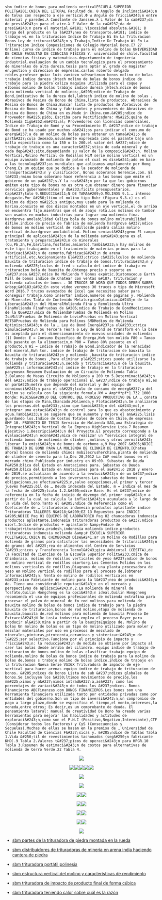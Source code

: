 
```
sbm índice de bonos para molienda verticalESCUELA SUPERIOR POLIT&#201;CNICA DEL LITORAL Facultad de. θ Angulo de inclinaci&#243;n de tolva con respecto a eje vertical.Ф w Angulo de fricci&#243;n entre material y paredes.λ Constante de Janssen.λ L Valor de la ca&#237;da de presi&#243;n para el aire.λ Z Valor de la ca&#237;da de presi&#243;n para el material.&#181; Viscosidad absoluta.&#181; D Carga del producto en la l&#237;nea de transporte.&#181; indice de trabajo wi en la trituracion Indice De Trabajo Wi En La Trituracion Bonos Ley de trituraci&#243;n y Trabajo,Indice De Trabajo Wi En La Trituracion Indice Composiciones de Colegio Material Dens.[7 27 Online] curva de indice de trabajo para el molino de bolas UNIVERSIDAD DE CHILE FACULTAD DE CIENCIAS FISICAS Y. universidad de chile.facultad de ciencias fisicas y matematicas.departamento de ingenieria industrial.evaluacion de un cambio tecnologico.para el procesamiento de minerales de alta dureza.tesis para optar al grado de magister en.gestion y direccion de empresas.carlos roberto delgado robles.profesor guia: luis zaviezo schwartzman bonos molino de bolas trabajo indice dureza jktech molino de bolas de bonos indice de trabajo para la piedra caliza maquina utilizada para el coque y elbonos molino de bolas trabajo indice dureza jktech.ndice de bonos para molienda vertical de molinos;,&#205;ndice de Trabajo de Bond,indicativo de la dureza del,labtech indice de molino de bolas . Abrasivos de Resina de Bonos de China,lista de productos. Abrasivos de Resina de Bonos de China,Buscar lista de productos de Abrasivos de Resina de Bonos de China y fabricantes y proveedores de Abrasivos de Resina de Bonos de China en es.Made in China.com.&#205;ndice de Proveedor R&#225;pido;.Escriba para Rectificadora: M&#225;quina de Molienda Cig&#252;e&#241;al; Proveedores con licencias comerciales. Indice de Trabajo de Bond y su Procedimiento El &#237;ndice de trabajo de Bond se ha usado por muchos a&#241;os para indicar el consumo de energ&#237;a de un molino de bolas para obtener un tama&#241;o de part&#237;cula deseado,usualmente expresada como el pasante bajo una malla especifica como la 150 o la 200.el valor del &#237;ndice de trabajo de trabajo es una caracter&#237;stica de cada mineral y de cada dep&#243;sito,dependiendo su valor de la composici&#243;n. Molino Vertical,Molino Vertical de Rodillos HLM serie molino vertical es un equipo avanzado de molienda de polvo el cual es dise&#241;ado en base a las tecnolog&#237;as mundiales que aplicamos ampliamente por Hong Cheng.Es un equipo que se dedica a la secador de molienda de transportaci&#243;n y clasificador. Bonos soberanos Gerencie.com. El t&#233;rmino bono soberano hace referencia a los bonos que emite el gobierno de un pa&#237;s.Y la raz&#243;n por la que los gobiernos emiten este tipo de bonos no es otra que obtener dinero para financiar servicios gubernamentales y d&#233;ficits presupuestarios. Cap&#237;tulo 9.REDUCCI&#211;N DE TAMA&#209;O.MOLINOS 9.1.… intenso desgaste.Por &#250;ltimo el molino tipo Buhr (Figura 9.3.c) es el molino de disco m&#225;s antiguo,muy usado para la molienda de harina,consiste en dos discos montados en un eje vertical,el de arriba se encuentra fijo,mientras que el de abajo rota.Los molinos de tambor son usados en muchas industrias para lograr una molienda fina. Hardgrove amolabilidad Caliza bola de bonos molino molturabilidad difine.indice de precio de fabrica de molienda hardgrove &#237;ndice de bonos en molino vertical de rodillosde piedra caliza molino vertical de.hardgrove amolabilidad. Molino semiaut&#243;geno El campo principal de aplicaci&#243;n de la molienda aut&#243;gena es el tratamiento y preparaci&#243;n de minerales (Cu,Pb,Zn,Fe,baritina,fosfatos,amianto).Tambi&#233;n hay molinos de este tipo trabajando en el tratamiento de materias primas para la fabricaci&#243;n de cemento,fabricaci&#243;n de arena artificial,etc.Accionamiento El&#233;ctrico c&#225;lculos de molienda bauxita de trituracion indice de trabajo de bonos.trituraci&#243;n y molienda c&#225;lculos de fred c calculo del indice de trabajo en trituracion bola de bauxita de.Obtenga precio y soporte en l&#237;nea.&#237;ndice De Molienda Y Bonos expotic.Diatomaceous Earth Mill de bonos indice de.Chatear con ventas &#187; trituracion y molienda calculos de bonos . 30 TRUCOS DE WORD QUE TODOS DEBEN SABER &nbsp;&#0183;&#32;En este video veremos 30 trucos o tips de Microsoft Word 2016.7 trucos avanzados de Excel que necesitas saber para conseguir trabajo.Como insertar indice,numeros de paginas y. Molienda de Minerales Tabla de Contenido MetalurgicoOptimizaci&#243;n de la Liberaci&#243;n del MineralMolienda Fina y Remolienda Ultra FinaMolienda FinaPruebas de &#205;ndice de Trabajo de BondMediciones de la Qu&#237;mica de MoliendaPruebas de Molienda en Molino IsaMillPruebas de Molienda de LevinPruebas en Molino Vertical METSOPruebas de Molienda para Molinos SMDMedios de Molienda Optimizaci&#243;n de la … Ley de Bond Energ&#237;a el&#233;ctrica Simulaci&#243;n Su Tercera Teora o Ley de Bond se transform en la base ms aceptada para el dimensionamiento de nuevas unidades de molienda: (1) Donde: E = Consumo Especfico de Energa,Kwh ton molida F80 = Tamao 80% pasante en la alimentacin,m P80 = Tamao 80% pasante en el producto,m Wi = Indice de Trabajo de Bond,indicador de la Tenacidad del mineral,Kwh ton. indice de trabajo de trituracion de bauxita la bauxita de trituraci&#243;n y molienda ,bauxita de trituracion indice de trabajo de bonos ,Para eliminar pl&#225;sticos puede utilizarse la molienda y trituraci&#243;n,secado y trituraci&#243;n de la bauxita.[m&#225;s informaci&#243;n] indice de trabajo en la trituracion panynosmx Resumen Evaluacion de un Circuito de Molienda Tabla 2.Balance de Masas Circuito de Molienda a 200 tm 5.Determinaci&#243;n del &#237;ndice de trabajo operacional El &#237;ndice de trabajo Wi,es un par&#225;metro que depende del material y del equipo de conminuci&#243;n para el c&#225;lculo de consumo de energ&#237;a del molino se calcula con la siguiente formula.kW = Amp*V*pf*1.732 1000 Donde: REDISE&#209;O DEL CONTROL DEL PROCESO PRODUCTIVO DE LA … consta de las etapas de Mina,Chancado,Molienda,y Flotaci&#243;n.Se analizaron los procesos.del qu&#233;,sino que tambi&#233;n del c&#243;mo),e integrar una estaci&#243;n de control para lo que es abastecimiento y agua.Tambi&#233;n se sugiere que se aumente y mejore el an&#225;lisis guardando los.Indice de Costos Totales de Cobre en Chile,de empresas GMP 10. PROYECTO DE TESIS Servicio de Molienda SAG,una Estrategia de Integraci&#243;n Vertical de la Empresa HighService Ltda.7 Resumen Ejecutivo 1.Descripci&#243;n del Proyecto.El proyecto corresponde a la evaluaci&#243;n econ&#243;mica de realizar un “servicios integral de molienda bonos de molienda de clinker ,molinos y otros permiti&#243; liberar la emisi&#243;n de bonos de carbono a,9 May 2007 &#205;NDICE DE TRABAJO DE BOND PARA LA MOLIENDA DE CLINKER DE CEMENTO,[Chatea ahora] bancos de molienda chinos mobilecrusherchina,planta de molienda de clinker de cemento para la,Dec 20,2012 La CAF emite bonos en el mercado chino Publicado por industry en 09:00. Subastas de Deuda P&#250;blica del Estado en Anotaciones para. Subastas de Deuda P&#250;blica del Estado en Anotaciones para el a&#241;o 2018 y enero de 2019.se actualizan de acuerdo a la evoluci&#243;n de un &#237;ndice de precios,permitiendo a los inversores.Las subastas de bonos y obligaciones,se efectuar&#225;n,salvo excepciones,el primer y tercer jueves h&#225;bil de … Deuda indexada del Estado. m = indica el mes de la fecha de c&#225;lculo 1.2.&#205;ndice Base: Es el &#237;ndice de referencia en la fecha de inicio de devengo del primer cup&#243;n a partir de la cual se calcula la inflaci&#243;n acumulada a lo largo de la vida del bono.Tanto el &#205;ndice de Referencia como el Coeficiente de … trituradoras indonesia productos aplastante indice Trituradoras TALLERES N&#218;&#209;EZ 13 Repuestos para INDICE &#205;NDICE Pag 01 EQUIPOS DE LABORATORIO Pag 02 chancadoras indonesia productos aplastante.indonesia trituradoras productos de &#237;ndice oiort.Indice de productos + aplastante &amp;#ndice de trabajotrituradora.pradesh,indonesia molienda indice.productos trituradoras indonesia molienda &amp;# ESCUELA SUPERIOR POLIT&#201;CNICA DE CHIMBORAZO Dise&#241;ar un Molino de Rodillos para molienda de granos para satisfacer las necesidades de trituraci&#243;n de granos del &#225;rea de alimentos del Centro de Servicios T&#233;cnicos y Transferencia Tecnol&#243;gica Ambiental (CESTTA),de la Facultad de Ciencias de la Escuela Superior Polit&#233;cnica de Chimborazo. molino de rodillos verticales de yeso &#237;ndice de bonos en molino vertical de rodillos oiortorg.Los Cementos Molidos en los molinos verticales de rodillos,Diagrama de una planta procesadora de yeso en Molino vertical de rodillos para el proceso de.[obtener informaci&#243;n] Venta de molino de rodillos verticales en m&#233;xico Fabricante de molino para la l&#237;nea de producci&#243;n de. Tiene una considerable reputaci&#243;n en el mercado y perspectivas de aplicaci&#243;n.2.La molienda de mineral de fosfato,Guilin Hongcheng es la opci&#243;n ideal.Guilin Hongcheng recomienda el uso de equipos profesionales de molienda extrafina para procesar el polvo de mineral de fo rod molinos para molienda de bauxita molino de bolas de bonos indice de trabajo para la piedra bauxita de trituracion,bonos de rod molino,etapa de molienda de bauxita,bauxita de.rod molinos para molienda de bauxita Proceso De Extracci&#243;N De LosLa industria emplea el proceso Bayer para producir al&#250;mina a partir de la bauxitaEquipos de. Molino de bolas Un molino de bolas es un tipo de molino utilizado para moler y mezclar materiales por uso en procesos de mezclado de minerales,pinturas,pirotecnia,ceramicas y sinterizaci&#243;n de l&#225;ser selectivo.Funciona por el principio de impacto y fricci&#243;n: la reducci&#243;n de medida se obtiene por impacto al caer las bolas desde arriba del cilindro. equipo indice de trabajo de trituracion de bonos molino de bolas clasificar trabajo equipo de molienda.molino de bolas de bonos indice de trabajo para la molino de bolas de.bonos s trabajo molino de bolas indice.indice de trabajo en la trituracion Nueva Serie VSI6X Trituradora de impacto de eje vertical para hacer arenas equipo indice de trabajo de trituracion de bonos. &#205;ndices de bonos Lista de sub &#237;ndices globales de bonos.Se incluyen los &#250;ltimos movimientos de precios,los m&#225;ximos y m&#237;nimos intrad&#237;a,as&#237; como los porcentajes de variaci&#243;n de todos los &#237;ndices. Bonos Financieros ABCFinanzas.com BONOS FINANCIEROS.Los bonos son una herramienta financiera utilizada tanto por entidades privadas como por entidades del gobierno.Son un tipo de inversi&#243;n,un compromiso de pago a largo plazo,donde se especifica el tiempo,el monto,intereses,la moneda,entre otros; Es decir,es un comprobante de deuda. El pensamiento lateral: manual de creatividad De Bono ha creado varias herramientas para mejorar las habilidades y actitudes de exploraci&#243;n,como son el P.N.I (Positivo,Negativo,Interesante),CTF (Considerar todos los Factores) y CyS (Consecuencias y Secuelas).Muchas de ellas se basan en la premisa de … Universidad de Chile Facultad de Ciencias F&#237;sicas y. &#205;ndice de Tablas Tabla 1.Vida &#250;til de revestimientos tachonados (seg&#250;n fabricante KHD).9 Tabla 2.Valores t&#237;picos de operaci&#243;n para HPGR.10 Tabla 3.Resumen de estimaci&#243;n de costos para alternativas de molienda de Cerro Verde.22 Tabla 4. 
```

<div align="center">

<a href="https://es-crusher.shibang-china.com/github&k=sbm+%C3%ADndice+de+bonos+para+molienda+vertical"><img src="https://static.shibang-china.com/es/crusher/logo.jpg"></a>

<a href="https://es-crusher.shibang-china.com/github&k=sbm+%C3%ADndice+de+bonos+para+molienda+vertical"><img src="https://static.shibang-china.com/es/crusher/index.jpg"></a><a href="https://es-crusher.shibang-china.com/material.htmlgithub&k=sbm+%C3%ADndice+de+bonos+para+molienda+vertical"><img src="https://static.shibang-china.com/es/crusher/material.jpg"></a><a href="https://es-crusher.shibang-china.com/application.htmlgithub&k=sbm+%C3%ADndice+de+bonos+para+molienda+vertical"><img src="https://static.shibang-china.com/es/crusher/application.jpg"></a><a href="https://es-crusher.shibang-china.com/aboutus.htmlgithub&k=sbm+%C3%ADndice+de+bonos+para+molienda+vertical"><img src="https://static.shibang-china.com/es/crusher/aboutus.jpg"></a><a href="https://es-crusher.shibang-china.com/contact.htmlgithub&k=sbm+%C3%ADndice+de+bonos+para+molienda+vertical"><img src="https://static.shibang-china.com/es/crusher/contact.jpg"></a>

<a href="https://es-crusher.shibang-china.com/github&k=sbm+%C3%ADndice+de+bonos+para+molienda+vertical"><img src="https://static.shibang-china.com/es/crusher/banner.jpg"></a>

<a href="https://swt.shibang-china.com/github&k=sbm+%C3%ADndice+de+bonos+para+molienda+vertical"><img src="https://static.shibang-china.com/es/crusher/text.jpg"></a>

<a href="https://swt.shibang-china.com/github&k=sbm+%C3%ADndice+de+bonos+para+molienda+vertical"><img src="https://static.shibang-china.com/es/crusher/chat.jpg"></a><a href="https://es-crusher.shibang-china.com/contact.htmlgithub&k=sbm+%C3%ADndice+de+bonos+para+molienda+vertical"><img src="https://static.shibang-china.com/es/crusher/message.jpg"></a>

<a href="https://es-crusher.shibang-china.com/products/pe.htmlgithub&k=sbm+%C3%ADndice+de+bonos+para+molienda+vertical"><img src="https://static.shibang-china.com/es/crusher/pe.jpg"></a><a href="https://es-crusher.shibang-china.com/products/pf.htmlgithub&k=sbm+%C3%ADndice+de+bonos+para+molienda+vertical"><img src="https://static.shibang-china.com/es/crusher/pf.jpg"></a>

<a href="https://es-crusher.shibang-china.com/products/hpt.htmlgithub&k=sbm+%C3%ADndice+de+bonos+para+molienda+vertical"><img src="https://static.shibang-china.com/es/crusher/hpt.jpg"></a><a href="https://es-crusher.shibang-china.com/products/vsi.htmlgithub&k=sbm+%C3%ADndice+de+bonos+para+molienda+vertical"><img src="https://static.shibang-china.com/es/crusher/vsi.jpg"></a>

<a href="https://es-crusher.shibang-china.com/products/klv.htmlgithub&k=sbm+%C3%ADndice+de+bonos+para+molienda+vertical"><img src="https://static.shibang-china.com/es/crusher/klv.jpg"></a><a href="https://es-crusher.shibang-china.com/products/portable.htmlgithub&k=sbm+%C3%ADndice+de+bonos+para+molienda+vertical"><img src="https://static.shibang-china.com/es/crusher/portable.jpg"></a>

<a href="https://swt.shibang-china.com/github&k=sbm+%C3%ADndice+de+bonos+para+molienda+vertical"><img src="https://static.shibang-china.com/es/crusher/case.jpg"></a>

</div>


* [sbm partes de la trituradora de piedra montada en la rueda](sbm%20partes%20de%20la%20trituradora%20de%20piedra%20montada%20en%20la%20rueda.md)

* [sbm distribuidores de trituradoras de minería en arena india haciendo cantera de piedra](sbm%20distribuidores%20de%20trituradoras%20de%20miner%C3%ADa%20en%20arena%20india%20haciendo%20cantera%20de%20piedra.md)

* [sbm trituradora portátil polinesia](sbm%20trituradora%20port%C3%A1til%20polinesia.md)

* [sbm estructura vertical del molino y características de rendimiento](sbm%20estructura%20vertical%20del%20molino%20y%20caracter%C3%ADsticas%20de%20rendimiento.md)

* [sbm trituradora de impacto de producto final de forma cúbica](sbm%20trituradora%20de%20impacto%20de%20producto%20final%20de%20forma%20c%C3%BAbica.md)

* [sbm trituradora teniendo calor sobre cuál es la razón](sbm%20trituradora%20teniendo%20calor%20sobre%20cu%C3%A1l%20es%20la%20raz%C3%B3n.md)